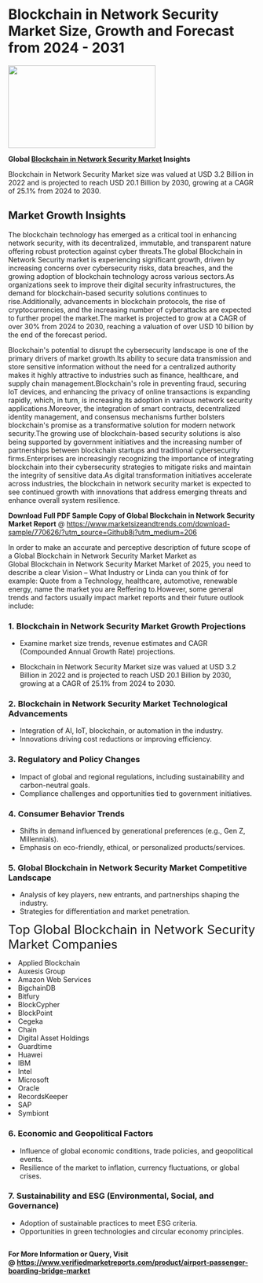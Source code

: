 <H1>Blockchain in Network Security Market Size, Growth and Forecast from 2024 - 2031</H1><img class="aligncenter size-medium wp-image-584254" src="https://thirdeyenews.in/wp-content/uploads/2024/09/Global-Market-Research-300x168.jpeg" alt="" width="300" height="168" /><p><strong>Global&nbsp;<a href="https://www.marketsizeandtrends.com/download-sample/770626/?utm_source=Github8j?utm_medium=206">Blockchain in Network Security Market</a> Insights</strong></p><p>Blockchain in Network Security Market size was valued at USD 3.2 Billion in 2022 and is projected to reach USD 20.1 Billion by 2030, growing at a CAGR of 25.1% from 2024 to 2030.</p><p><h2>Market Growth Insights</h2> <p>The blockchain technology has emerged as a critical tool in enhancing network security, with its decentralized, immutable, and transparent nature offering robust protection against cyber threats.The global Blockchain in Network Security market is experiencing significant growth, driven by increasing concerns over cybersecurity risks, data breaches, and the growing adoption of blockchain technology across various sectors.As organizations seek to improve their digital security infrastructures, the demand for blockchain-based security solutions continues to rise.Additionally, advancements in blockchain protocols, the rise of cryptocurrencies, and the increasing number of cyberattacks are expected to further propel the market.The market is projected to grow at a CAGR of over 30% from 2024 to 2030, reaching a valuation of over USD 10 billion by the end of the forecast period.</p> <p>Blockchain's potential to disrupt the cybersecurity landscape is one of the primary drivers of market growth.Its ability to secure data transmission and store sensitive information without the need for a centralized authority makes it highly attractive to industries such as finance, healthcare, and supply chain management.Blockchain's role in preventing fraud, securing IoT devices, and enhancing the privacy of online transactions is expanding rapidly, which, in turn, is increasing its adoption in various network security applications.Moreover, the integration of smart contracts, decentralized identity management, and consensus mechanisms further bolsters blockchain's promise as a transformative solution for modern network security.The growing use of blockchain-based security solutions is also being supported by government initiatives and the increasing number of partnerships between blockchain startups and traditional cybersecurity firms.Enterprises are increasingly recognizing the importance of integrating blockchain into their cybersecurity strategies to mitigate risks and maintain the integrity of sensitive data.As digital transformation initiatives accelerate across industries, the blockchain in network security market is expected to see continued growth with innovations that address emerging threats and enhance overall system resilience.<p><span class=""><strong>Download Full PDF Sample Copy of Global Blockchain in Network Security Market Report</strong> @ <a href="https://www.marketsizeandtrends.com/download-sample/770626/?utm_source=Github8j?utm_medium=206" target="_blank">https://www.marketsizeandtrends.com/download-sample/770626/?utm_source=Github8j?utm_medium=206</a></span></p><p>In order to make an accurate and perceptive description of future scope of a Global&nbsp;Blockchain in Network Security Market Market as Global&nbsp;Blockchain in Network Security Market Market of 2025, you need to describe a clear Vision &ndash; What Industry or Linda can you think of for example: Quote from a Technology, healthcare, automotive, renewable energy, name the market you are Reffering to.However, some general trends and factors usually impact market reports and their future outlook include:</p><h3>1.&nbsp;<strong>Blockchain in Network Security Market Growth Projections</strong></h3><ul><li>Examine market size trends, revenue estimates and CAGR (Compounded Annual Growth Rate) projections.</li><li><p>Blockchain in Network Security Market size was valued at USD 3.2 Billion in 2022 and is projected to reach USD 20.1 Billion by 2030, growing at a CAGR of 25.1% from 2024 to 2030.</p></li></ul><h3>2.&nbsp;<strong>Blockchain in Network Security Market Technological Advancements</strong></h3><ul><li>Integration of AI, IoT, blockchain, or automation in the industry.</li><li>Innovations driving cost reductions or improving efficiency.</li></ul><h3>3.&nbsp;<strong>Regulatory and Policy Changes</strong></h3><ul><li>Impact of global and regional regulations, including sustainability and carbon-neutral goals.</li><li>Compliance challenges and opportunities tied to government initiatives.</li></ul><h3>4.&nbsp;<strong>Consumer Behavior Trends</strong></h3><ul><li>Shifts in demand influenced by generational preferences (e.g., Gen Z, Millennials).</li><li>Emphasis on eco-friendly, ethical, or personalized products/services.</li></ul><h3>5.&nbsp;<strong>Global Blockchain in Network Security Market Competitive Landscape</strong></h3><ul><li>Analysis of key players, new entrants, and partnerships shaping the industry.</li><li>Strategies for differentiation and market penetration.</li></ul><p data-pm-slice="1 1 []"><span style="color: inherit; font-family: inherit; font-size: 25px;">Top Global Blockchain in Network Security Market Companies</span></p><div class="" data-test-id=""><p><li>Applied Blockchain</li><li> Auxesis Group</li><li> Amazon Web Services</li><li> BigchainDB</li><li> Bitfury</li><li> BlockCypher</li><li> BlockPoint</li><li> Cegeka</li><li> Chain</li><li> Digital Asset Holdings</li><li> Guardtime</li><li> Huawei</li><li> IBM</li><li> Intel</li><li> Microsoft</li><li> Oracle</li><li> RecordsKeeper</li><li> SAP</li><li> Symbiont</li></p></div><h3>6.&nbsp;<strong>Economic and Geopolitical Factors</strong></h3><ul><li>Influence of global economic conditions, trade policies, and geopolitical events.</li><li>Resilience of the market to inflation, currency fluctuations, or global crises.</li></ul><h3>7.&nbsp;<strong>Sustainability and ESG (Environmental, Social, and Governance)</strong></h3><ul><li>Adoption of sustainable practices to meet ESG criteria.</li><li>Opportunities in green technologies and circular economy principles.</li></ul><h2><strong style="font-size: 14px;">For More Information or Query, Visit @&nbsp;</strong><a style="background-color: #ffffff; font-size: 14px;" href="https://www.marketsizeandtrends.com/report/blockchain-in-network-security-market/" target="_blank">https://www.verifiedmarketreports.com/product/airport-passenger-boarding-bridge-market</a></h2>